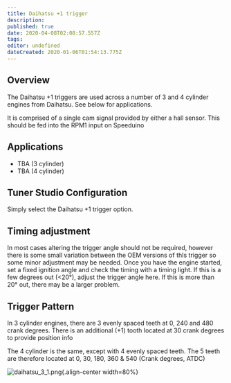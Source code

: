 ```yaml
---
title: Daihatsu +1 trigger
description: 
published: true
date: 2020-04-08T02:08:57.557Z
tags: 
editor: undefined
dateCreated: 2020-01-06T01:54:13.775Z
---
```


## Overview
The Daihatsu +1 triggers are used across a number of 3 and 4 cylinder engines from Daihatsu. See below for applications.

It is comprised of a single cam signal provided by either a hall sensor. This should be fed into the RPM1 input on Speeduino

## Applications
-   TBA (3 cylinder)
-   TBA (4 cylinder)

## Tuner Studio Configuration
Simply select the Daihatsu +1 trigger option.

## Timing adjustment

In most cases altering the trigger angle should not be required, however there is some small variation between the OEM versions of thIs trigger so some minor adjustment may be needed. Once you have the engine started, set a fixed ignition angle and check the timing with a timing light. If this is a few degrees out (&lt;20°), adjust the trigger angle here. If this is more than 20° out, there may be a larger problem.

Trigger Pattern
---------------

In 3 cylinder engines, there are 3 evenly spaced teeth at 0, 240 and 480 crank degrees. There is an additional (+1) tooth located at 30 crank degrees to provide position info

The 4 cylinder is the same, except with 4 evenly spaced teeth. The 5 teeth are therefore located at 0, 30, 180, 360 & 540 (Crank degrees, ATDC)

![daihatsu_3_1.png](/img/decoders/daihatsu_3_1.png){.align-center width=80%}
